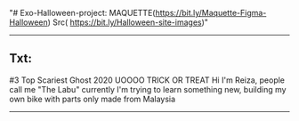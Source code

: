 "# Exo-Halloween-project:
MAQUETTE(https://bit.ly/Maquette-Figma-Halloween)
Src( https://bit.ly/Halloween-site-images)"

---

## Txt:

#3 Top Scariest Ghost 2020
UOOOO TRICK OR TREAT
Hi I'm Reiza, people call me "The Labu" currently I'm trying to learn something new, building my own bike with parts only made from Malaysia

---
